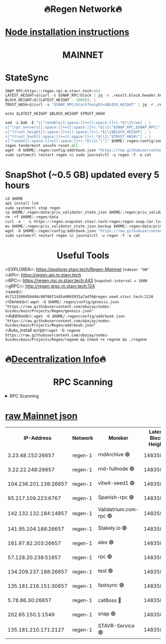 <h1 align="center"> 🔥Regen Network🔥</h1>

[Node installation instructions](https://github.com/obajay/nodes-Guides/tree/main/Projects/Regen)
=
<h1 align="center"> MAINNET</h1>

# StateSync
```python
SNAP_RPC=https://regen.rpc.m.stavr.tech:443
LATEST_HEIGHT=$(curl -s $SNAP_RPC/block | jq -r .result.block.header.height); \
BLOCK_HEIGHT=$((LATEST_HEIGHT - 1000)); \
TRUST_HASH=$(curl -s "$SNAP_RPC/block?height=$BLOCK_HEIGHT" | jq -r .result.block_id.hash)

echo $LATEST_HEIGHT $BLOCK_HEIGHT $TRUST_HASH

sed -i.bak -E "s|^(enable[[:space:]]+=[[:space:]]+).*$|\1true| ; \
s|^(rpc_servers[[:space:]]+=[[:space:]]+).*$|\1\"$SNAP_RPC,$SNAP_RPC\"| ; \
s|^(trust_height[[:space:]]+=[[:space:]]+).*$|\1$BLOCK_HEIGHT| ; \
s|^(trust_hash[[:space:]]+=[[:space:]]+).*$|\1\"$TRUST_HASH\"| ; \
s|^(seeds[[:space:]]+=[[:space:]]+).*$|\1\"\"|" $HOME/.regen/config/config.toml
regen tendermint unsafe-reset-all
wget -O $HOME/.regen/config/addrbook.json "https://raw.githubusercontent.com/obajay/nodes-Guides/main/Projects/Regen/addrbook.json"
sudo systemctl restart regen && sudo journalctl -u regen -f -o cat
```
# SnapShot (~0.5 GB) updated every 5 hours
```python
cd $HOME
apt install lz4
sudo systemctl stop regen
cp $HOME/.regen/data/priv_validator_state.json $HOME/.regen/priv_validator_state.json.backup
rm -rf $HOME/.regen/data
curl -o - -L https://regen.snapshot.stavr.tech/regen/regen-snap.tar.lz4 | lz4 -c -d - | tar -x -C $HOME/.regen --strip-components 2
mv $HOME/.regen/priv_validator_state.json.backup $HOME/.regen/data/priv_validator_state.json
wget -O $HOME/.regen/config/addrbook.json "https://raw.githubusercontent.com/obajay/nodes-Guides/main/Projects/Regen/addrbook.json"
sudo systemctl restart regen && journalctl -u regen -f -o cat
```

 <h1 align="center"> Useful Tools</h1>

🔥EXPLORER🔥:     https://explorer.stavr.tech/Regen-Mainnet        `Indexer "ON"` \
🔥API🔥:          https://regen.api.m.stavr.tech \
🔥RPC🔥:          https://regen.rpc.m.stavr.tech:443              `Snapshot-interval = 1000` \
🔥gRPC🔥:         http://regen.grpc.m.stavr.tech:124 \
🔥seed🔥:      `dc7121500d58d40c98f06f14d5a9065935a7adf6@regen.seed.stavr.tech:2126` \
🔥Genesis🔥:   `wget -O $HOME/.regen/config/genesis.json "https://raw.githubusercontent.com/obajay/nodes-Guides/main/Projects/Regen/genesis.json"` \
🔥Addrbook🔥:  `wget -O $HOME/.regen/config/addrbook.json "https://raw.githubusercontent.com/obajay/nodes-Guides/main/Projects/Regen/addrbook.json"` \
🔥Auto_install script🔥:`wget -O regenm https://raw.githubusercontent.com/obajay/nodes-Guides/main/Projects/Regen/regenm && chmod +x regenm && ./regenm`

🔥[Decentralization Info](https://github.com/obajay/StateSync-snapshots/tree/main/Projects/Regen/Decentralization)🔥
=
<h1 align="center"> RPC Scanning</h1>

<details>
<summary>RPC Scanning</summary>

<h2 align="center"> We scan nodes in real time every 4 hours. And we provide the final result of RPC endpoints.
We cannot influence the operation of these nodes in any way. </h2>


```python
If Voting Power is higher than 0 --> then the Node is a validator of the network and may be subject to attack and be a potential threat to the chain.
```
```python
We marked such validators with a red symbol
```

</details>

[raw Mainnet json](https://rpc-check.regenm.stavr.tech/regenm/rpc-regenm-result.json)
=


<table><tr><th>IP-Address</th><th>Network</th><th>Moniker</th><th>Latest Block Height</th><th>Earliest Block Height</th><th>Catching Up</th><th>Tx Index</th><th>Voting Power</th><th>Scan Time</th></tr><tr><td>3.23.48.152:26657</td><td>regen-1</td><td>rndArchive 🟢</td><td>14835867</td><td>1</td><td>False</td><td>on</td><td>0</td><td>2024-02-24T07:55:00.410619230UTC</td></tr><tr><td>3.22.22.248:26657</td><td>regen-1</td><td>rnd-fullnode 🟢</td><td>14835867</td><td>4134001</td><td>False</td><td>on</td><td>0</td><td>2024-02-24T07:54:57.644248599UTC</td></tr><tr><td>104.236.201.138:26657</td><td>regen-1</td><td>vitwit-seed1 🟢</td><td>14835862</td><td>8943001</td><td>False</td><td>on</td><td>0</td><td>2024-02-24T07:54:27.546264683UTC</td></tr><tr><td>95.217.109.223:6767</td><td>regen-1</td><td>Spanish-rpc 🟢</td><td>14835870</td><td>10068001</td><td>False</td><td>on</td><td>0</td><td>2024-02-24T07:55:18.643069638UTC</td></tr><tr><td>142.132.132.184:14857</td><td>regen-1</td><td>Validatrium.com-rpc 🟢</td><td>14835871</td><td>11175001</td><td>False</td><td>on</td><td>0</td><td>2024-02-24T07:55:20.939550789UTC</td></tr><tr><td>141.95.104.188:26657</td><td>regen-1</td><td>Stakely.io 🟢</td><td>14835865</td><td>13442501</td><td>False</td><td>on</td><td>0</td><td>2024-02-24T07:54:46.546670609UTC</td></tr><tr><td>161.97.82.203:26657</td><td>regen-1</td><td>alex 🟢</td><td>14835868</td><td>13992001</td><td>False</td><td>on</td><td>0</td><td>2024-02-24T07:55:07.614365126UTC</td></tr><tr><td>57.128.20.238:51657</td><td>regen-1</td><td>rpc 🟢</td><td>14835870</td><td>13992001</td><td>False</td><td>on</td><td>0</td><td>2024-02-24T07:55:14.070529441UTC</td></tr><tr><td>134.209.237.188:26657</td><td>regen-1</td><td>test 🟢</td><td>14835873</td><td>13992001</td><td>False</td><td>on</td><td>0</td><td>2024-02-24T07:55:31.555938752UTC</td></tr><tr><td>135.181.216.151:30657</td><td>regen-1</td><td>fastsync 🟢</td><td>14835868</td><td>14457001</td><td>False</td><td>off</td><td>0</td><td>2024-02-24T07:55:07.217554294UTC</td></tr><tr><td>5.78.86.30:26657</td><td>regen-1</td><td>catBoss 🔴</td><td>14835874</td><td>14797001</td><td>False</td><td>on</td><td>9106075604</td><td>2024-02-24T07:55:40.794875317UTC</td></tr><tr><td>202.65.150.1:1549</td><td>regen-1</td><td>snap 🟢</td><td>14835879</td><td>14824431</td><td>False</td><td>on</td><td>0</td><td>2024-02-24T07:56:06.569899061UTC</td></tr><tr><td>135.181.210.171:2127</td><td>regen-1</td><td>STAVR-Service 🟢</td><td>14835875</td><td>14832001</td><td>False</td><td>on</td><td>0</td><td>2024-02-24T07:55:45.226667616UTC</td></tr></table>